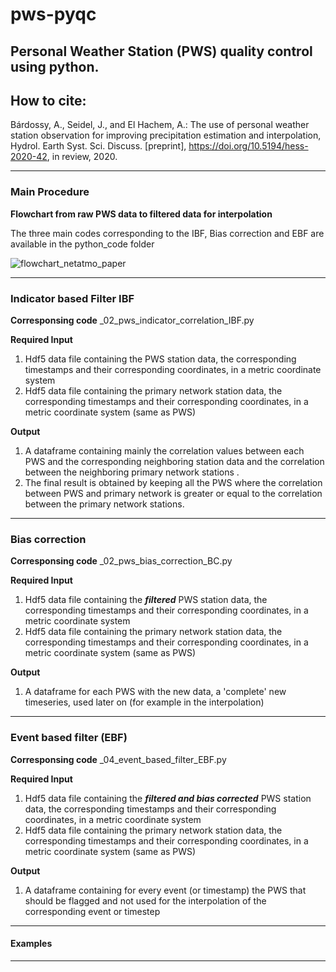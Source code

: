# pws-pyqc
  Personal Weather Station (PWS) quality control using python.
 -----------------------------------------------------------------------------------------------
## How to cite:
Bárdossy, A., Seidel, J., and El Hachem, A.: The use of personal weather station observation for improving precipitation estimation and interpolation, Hydrol. Earth Syst. Sci. Discuss. [preprint], https://doi.org/10.5194/hess-2020-42, in review, 2020. 

-----------------------------------------------------------------------------------------------
### Main Procedure


**Flowchart from raw PWS data to filtered data for interpolation**

The three main codes corresponding to the IBF, Bias correction and EBF are available in the python_code folder

![flowchart_netatmo_paper](https://user-images.githubusercontent.com/22959071/106765543-3303fb00-6639-11eb-92d8-d0e06a6044f1.png)


-----------------------------------------------------------------------------------------------
### Indicator based Filter IBF


**Corresponsing code**
_02_pws_indicator_correlation_IBF.py

****Required Input****
  1. Hdf5 data file containing the PWS station data, the corresponding timestamps and 
    their corresponding coordinates, in a metric coordinate system
  2. Hdf5 data file containing the primary network station data, the corresponding timestamps and
    their corresponding coordinates, in a metric coordinate system (same as PWS)
  
****Output****
  1. A dataframe containing mainly the correlation values between each PWS and the corresponding neighboring station data
    and the correlation between the neighboring primary network stations .
  2. The final result is obtained by keeping all the PWS where the correlation between PWS and 
    primary network is greater or equal to the correlation between the primary network stations.

-----------------------------------------------------------------------------------------------
### Bias correction


**Corresponsing code**
_02_pws_bias_correction_BC.py

****Required Input****
  1. Hdf5 data file containing the ***filtered*** PWS station data, the corresponding timestamps
    and their corresponding coordinates, in a metric coordinate system
  2. Hdf5 data file containing the primary network station data, the corresponding timestamps
    and their corresponding coordinates, in a metric coordinate system (same as PWS)
  
****Output****
  1. A dataframe for each PWS with the new data, a 'complete' new timeseries, used later on (for example in the interpolation)
 
-----------------------------------------------------------------------------------------------
### Event based filter (EBF)


**Corresponsing code**
_04_event_based_filter_EBF.py

****Required Input****
  1. Hdf5 data file containing the ***filtered and bias corrected*** PWS station data,
    the corresponding timestamps and their corresponding coordinates, in a metric coordinate system
  2. Hdf5 data file containing the primary network station data, the corresponding timestamps
    and their corresponding coordinates, in a metric coordinate system (same as PWS)
  
****Output****
  1. A dataframe containing for every event (or timestamp) the PWS that should be flagged and
    not used for the interpolation of the corresponding event or timestep
 

-----------------------------------------------------------------------------------------------
#### Examples
-----------------------------------------------------------------------------------------------
